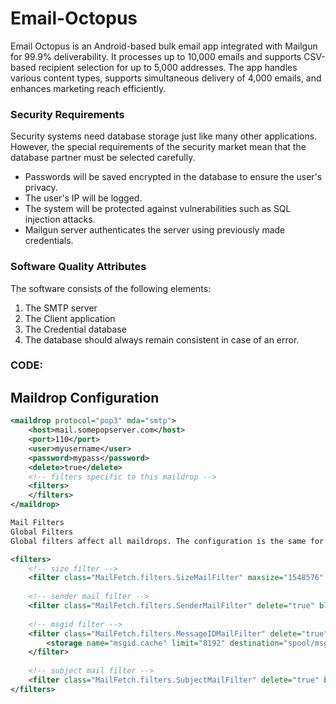 # Email-Octopus
Email Octopus is an Android-based bulk email app integrated with Mailgun for 99.9% deliverability. It processes up to 10,000 emails and supports CSV-based recipient selection for up to 5,000 addresses. The app handles various content types, supports simultaneous delivery of 4,000 emails, and enhances marketing reach efficiently.


### Security Requirements

Security systems need database storage just like many other applications. However, the special requirements of the security market mean that the database partner must be selected carefully.

- Passwords will be saved encrypted in the database to ensure the user's privacy.
- The user's IP will be logged.
- The system will be protected against vulnerabilities such as SQL injection attacks.
- Mailgun server authenticates the server using previously made credentials.

### Software Quality Attributes 
The software consists of the following elements:  
1. The SMTP server  
2. The Client application  
3. The Credential database  
4. The database should always remain consistent in case of an error.  

### CODE: 
## Maildrop Configuration

```xml
<maildrop protocol="pop3" mda="smtp"> 
    <host>mail.somepopserver.com</host> 
    <port>110</port> 
    <user>myusername</user> 
    <password>mypass</password> 
    <delete>true</delete> 
    <!-- filters specific to this maildrop --> 
    <filters> 
    </filters> 
</maildrop>

Mail Filters
Global Filters
Global filters affect all maildrops. The configuration is the same for both global and local filters.

<filters>
    <!-- size filter -->
    <filter class="MailFetch.filters.SizeMailFilter" maxsize="1548576" delete="false"></filter>
    
    <!-- sender mail filter -->
    <filter class="MailFetch.filters.SenderMailFilter" delete="true" blocklist="/home/abcd/MailFetch/spool/blocklist" mda="junk"></filter>
    
    <!-- msgid filter -->
    <filter class="MailFetch.filters.MessageIDMailFilter" delete="true">
        <storage name="msgid.cache" limit="8192" destination="spool/msgid.cache"/>
    </filter>
    
    <!-- subject mail filter -->
    <filter class="MailFetch.filters.SubjectMailFilter" delete="true" blocklist="/home/abcd/MailFetch/spool/subject.blocklist" mda="junk"></filter>
</filters>

